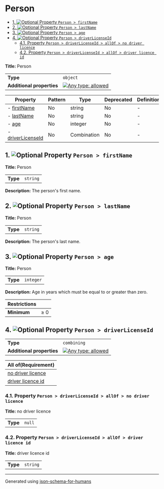 # Person

- [1. ![Optional](https://img.shields.io/badge/Optional-yellow) Property `Person > firstName`](#firstName-4e616d65)
- [2. ![Optional](https://img.shields.io/badge/Optional-yellow) Property `Person > lastName`](#lastName-4e616d65)
- [3. ![Optional](https://img.shields.io/badge/Optional-yellow) Property `Person > age`](#age-616765)
- [4. ![Optional](https://img.shields.io/badge/Optional-yellow) Property `Person > driverLicenseId`](#driverLicenseId-73654964)
  - [4.1. Property `Person > driverLicenseId > allOf > no driver licence`](#driverLicenseId_allOf_i0-665f6930)
  - [4.2. Property `Person > driverLicenseId > allOf > driver licence id`](#driverLicenseId_allOf_i1-665f6931)

**Title:** Person

|                           |                                                                                                                                   |
| ------------------------- | --------------------------------------------------------------------------------------------------------------------------------- |
| **Type**                  | `object`                                                                                                                          |
| **Additional properties** | [![Any type: allowed](https://img.shields.io/badge/Any%20type-allowed-green)](# "Additional Properties of any type are allowed.") |

| Property                                        | Pattern | Type        | Deprecated | Definition | Title/Description |
| ----------------------------------------------- | ------- | ----------- | ---------- | ---------- | ----------------- |
| - [firstName](#firstName-4e616d65 )             | No      | string      | No         | -          | Person            |
| - [lastName](#lastName-4e616d65 )               | No      | string      | No         | -          | Person            |
| - [age](#age-616765 )                           | No      | integer     | No         | -          | Person            |
| - [driverLicenseId](#driverLicenseId-73654964 ) | No      | Combination | No         | -          | -                 |

## <a name="firstName-4e616d65"></a>1. ![Optional](https://img.shields.io/badge/Optional-yellow) Property `Person > firstName`

**Title:** Person

|          |          |
| -------- | -------- |
| **Type** | `string` |

**Description:** The person's first name.

## <a name="lastName-4e616d65"></a>2. ![Optional](https://img.shields.io/badge/Optional-yellow) Property `Person > lastName`

**Title:** Person

|          |          |
| -------- | -------- |
| **Type** | `string` |

**Description:** The person's last name.

## <a name="age-616765"></a>3. ![Optional](https://img.shields.io/badge/Optional-yellow) Property `Person > age`

**Title:** Person

|          |           |
| -------- | --------- |
| **Type** | `integer` |

**Description:** Age in years which must be equal to or greater than zero.

| Restrictions |        |
| ------------ | ------ |
| **Minimum**  | &ge; 0 |

## <a name="driverLicenseId-73654964"></a>4. ![Optional](https://img.shields.io/badge/Optional-yellow) Property `Person > driverLicenseId`

|                           |                                                                                                                                   |
| ------------------------- | --------------------------------------------------------------------------------------------------------------------------------- |
| **Type**                  | `combining`                                                                                                                       |
| **Additional properties** | [![Any type: allowed](https://img.shields.io/badge/Any%20type-allowed-green)](# "Additional Properties of any type are allowed.") |

| All of(Requirement)                                     |
| ------------------------------------------------------- |
| [no driver licence](#driverLicenseId_allOf_i0-665f6930) |
| [driver licence id](#driverLicenseId_allOf_i1-665f6931) |

### <a name="driverLicenseId_allOf_i0-665f6930"></a>4.1. Property `Person > driverLicenseId > allOf > no driver licence`

**Title:** no driver licence

|          |        |
| -------- | ------ |
| **Type** | `null` |

### <a name="driverLicenseId_allOf_i1-665f6931"></a>4.2. Property `Person > driverLicenseId > allOf > driver licence id`

**Title:** driver licence id

|          |          |
| -------- | -------- |
| **Type** | `string` |

----------------------------------------------------------------------------------------------------------------------------
Generated using [json-schema-for-humans](https://github.com/coveooss/json-schema-for-humans)
